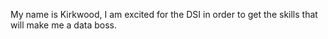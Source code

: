 My name is Kirkwood, I am excited for the DSI in order to get the skills that will make me a data boss. 